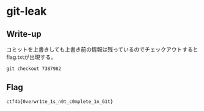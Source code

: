 # git-leak

## Write-up

コミットを上書きしても上書き前の情報は残っているのでチェックアウトするとflag.txtが出現する。  

```
git checkout 7387982
```

## Flag

`ctf4b{0verwr1te_1s_n0t_c0mplete_1n_G1t}`
